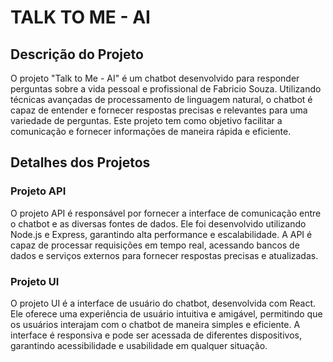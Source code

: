# TALK TO ME - AI

## Descrição do Projeto

O projeto "Talk to Me - AI" é um chatbot desenvolvido para responder perguntas sobre a vida pessoal e profissional de Fabricio Souza. Utilizando técnicas avançadas de processamento de linguagem natural, o chatbot é capaz de entender e fornecer respostas precisas e relevantes para uma variedade de perguntas. Este projeto tem como objetivo facilitar a comunicação e fornecer informações de maneira rápida e eficiente.

## Detalhes dos Projetos

### Projeto API

O projeto API é responsável por fornecer a interface de comunicação entre o chatbot e as diversas fontes de dados. Ele foi desenvolvido utilizando Node.js e Express, garantindo alta performance e escalabilidade. A API é capaz de processar requisições em tempo real, acessando bancos de dados e serviços externos para fornecer respostas precisas e atualizadas.

### Projeto UI

O projeto UI é a interface de usuário do chatbot, desenvolvida com React. Ele oferece uma experiência de usuário intuitiva e amigável, permitindo que os usuários interajam com o chatbot de maneira simples e eficiente. A interface é responsiva e pode ser acessada de diferentes dispositivos, garantindo acessibilidade e usabilidade em qualquer situação.